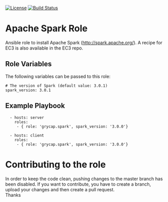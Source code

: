 [![License](https://img.shields.io/badge/license-Apache%202-blue.svg)](https://www.apache.org/licenses/LICENSE-2.0)
[![Build Status](https://travis-ci.org/grycap/ansible-role-spark.svg?branch=master)](https://travis-ci.org/grycap/ansible-role-spark)

Apache Spark Role
==================

Ansible role to install Apache Spark (http://spark.apache.org/). A recipe for EC3 is also available in the EC3 repo.

Role Variables
--------------

The following variables can be passed to this role:

	# The version of Spark (default value: 3.0.1)
	spark_version: 3.0.1



Example Playbook
----------------
```
  - hosts: server
    roles:
     - { role: 'grycap.spark', spark_version: '3.0.0'}
```
```
  - hosts: client
    roles:
     - { role: 'grycap.spark', spark_version: '3.0.0'}
```

Contributing to the role
========================
In order to keep the code clean, pushing changes to the master branch has been disabled. If you want to contribute, you have to create a branch, upload your changes and then create a pull request.  
Thanks
